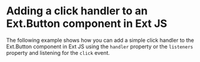 # Adding a click handler to an Ext.Button component in Ext JS #

The following example shows how you can add a simple click handler to the Ext.Button component in Ext JS using the `handler` property or the `listeners` property and listening for the `click` event.
